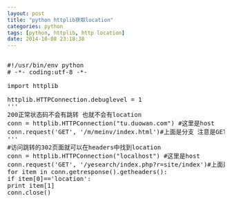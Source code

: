 ```yaml
---
layout: post
title: "python httplib获取location"
categories: python
tags: [python, httplib, http location]
date: 2014-10-08 23:18:38
---
```


<pre>

#!/usr/bin/env python
# -*- coding:utf-8 -*-
 
import httplib
 
httplib.HTTPConnection.debuglevel = 1
'''
200正常状态码不会有跳转 也就不会有location
conn = httplib.HTTPConnection("tu.duowan.com") #这里是host
conn.request('GET', '/m/meinv/index.html')#上面是分支 注意是GET
'''
#访问跳转的302页面就可以在headers中找到location
conn = httplib.HTTPConnection("localhost") #这里是host
conn.request('GET', '/yesearch/index.php?r=site/index')#上面是分支 注意是GET
for item in conn.getresponse().getheaders(): 
if item[0]=='location':
print item[1]
conn.close()

</pre>
